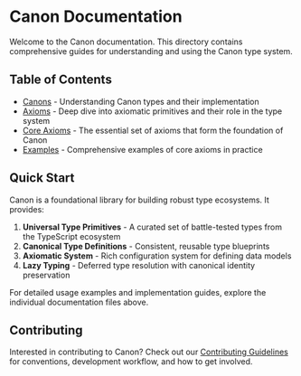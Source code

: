 # Canon Documentation

Welcome to the Canon documentation. This directory contains comprehensive guides for understanding and using the Canon type system.

## Table of Contents

- [Canons](./canons.md) - Understanding Canon types and their implementation
- [Axioms](./axioms.md) - Deep dive into axiomatic primitives and their role in the type system
- [Core Axioms](./core-axioms.md) - The essential set of axioms that form the foundation of Canon
- [Examples](./examples.md) - Comprehensive examples of core axioms in practice

## Quick Start

Canon is a foundational library for building robust type ecosystems. It provides:

1. **Universal Type Primitives** - A curated set of battle-tested types from the TypeScript ecosystem
2. **Canonical Type Definitions** - Consistent, reusable type blueprints
3. **Axiomatic System** - Rich configuration system for defining data models
4. **Lazy Typing** - Deferred type resolution with canonical identity preservation

For detailed usage examples and implementation guides, explore the individual documentation files above.

## Contributing

Interested in contributing to Canon? Check out our [Contributing Guidelines](../CONTRIBUTING.md) for conventions, development workflow, and how to get involved.